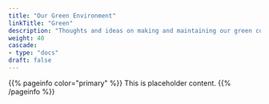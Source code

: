 ```yaml
---
title: "Our Green Environment"
linkTitle: "Green"
description: "Thoughts and ideas on making and maintaining our green community."
weight: 40
cascade:
- type: "docs"
draft: false
---
```



{{% pageinfo color="primary" %}}
This is placeholder content.
{{% /pageinfo %}}